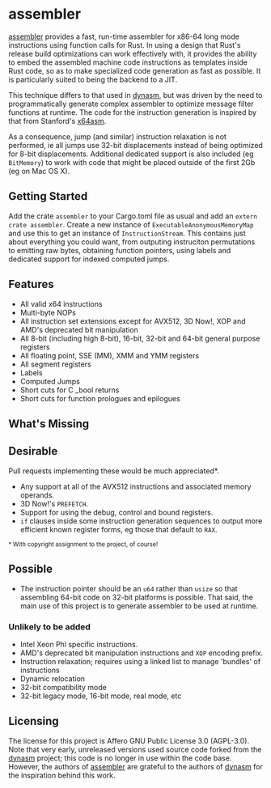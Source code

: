 # assembler

[assembler] provides a fast, run-time assembler for x86-64 long mode instructions using function calls for Rust. In using a design that Rust's release build optimizations can work effectively with, it provides the ability to embed the assembled machine code instructions as templates inside Rust code, so as to make specialized code generation as fast as possible. It is particularly suited to being the backend to a JIT.

This technique differs to that used in [dynasm], but was driven by the need to programmatically generate complex assembler to optimize message filter functions at runtime. The code for the instruction generation is inspired by that from Stanford's [x64asm].

As a consequence, jump (and similar) instruction relaxation is not performed, ie all jumps use 32-bit displacements instead of being optimized for 8-bit displacements. Additional dedicated support is also included (eg `BitMemory`) to work with code that might be placed outside of the first 2Gb (eg on Mac OS X).


## Getting Started

Add the crate `assembler` to your Cargo.toml file as usual and add an `extern crate assembler`. Create a new instance of `ExecutableAnonymousMemoryMap` and use this to get an instance of `InstructionStream`. This contains just about everything you could want, from outputing instruciton permutations to emitting raw bytes, obtaining function pointers, using labels and dedicated support for indexed computed jumps.


## Features

* All valid x64 instructions
* Multi-byte NOPs
* All instruction set extensions except for AVX512, 3D Now!, XOP and AMD's deprecated bit manipulation
* All 8-bit (including high 8-bit), 16-bit, 32-bit and 64-bit general purpose registers
* All floating point, SSE (MM), XMM and YMM registers
* All segment registers
* Labels
* Computed Jumps
* Short cuts for C _bool returns
* Short cuts for function prologues and epilogues


## What's Missing


## Desirable

Pull requests implementing these would be much appreciated\*.
* Any support at all of the AVX512 instructions and associated memory operands.
* 3D Now!'s `PREFETCH`.
* Support for using the debug, control and bound registers.
* `if` clauses inside some instruction generation sequences to output more efficient known register forms, eg those that default to `RAX`.


<sup>\* With copyright assignment to the project, of course!</sup>


## Possible

* The instruction pointer should be an `u64` rather than `usize` so that assembling 64-bit code on 32-bit platforms is possible. That said, the main use of this project is to generate assembler to be used at runtime.


### Unlikely to be added

* Intel Xeon Phi specific instructions.
* AMD's deprecated bit manipulation instructions and `XOP` encoding prefix.
* Instruction relaxation; requires using a linked list to manage 'bundles' of instructions
* Dynamic relocation
* 32-bit compatibility mode
* 32-bit legacy mode, 16-bit mode, real mode, etc


## Licensing

The license for this project is Affero GNU Public License 3.0 (AGPL-3.0). Note that very early, unreleased versions used source code forked from the [dynasm] project; this code is no longer in use within the code base. However, the authors of [assembler] are grateful to the authors of [dynasm] for the inspiration behind this work.


[assembler]: https://github.com/lemonrock/assembler "assembler GitHub page"
[dynasm]: https://github.com/CensoredUsername/dynasm-rs "dynasm GitHub page"
[x64asm]: https://github.com/StanfordPL/x64asm "x64asm GitHub page"
